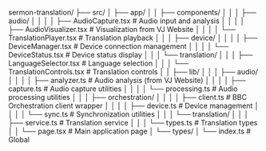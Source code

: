 sermon-translation/
├── src/
│   ├── app/
│   │   ├── components/
│   │   │   ├── audio/
│   │   │   │   ├── AudioCapture.tsx      # Audio input and analysis
│   │   │   │   ├── AudioVisualizer.tsx   # Visualization from VJ Website
│   │   │   │   └── TranslationPlayer.tsx # Translation playback
│   │   │   ├── device/
│   │   │   │   ├── DeviceManager.tsx     # Device connection management
│   │   │   │   └── DeviceStatus.tsx      # Device status display
│   │   │   └── translation/
│   │   │       ├── LanguageSelector.tsx  # Language selection
│   │   │       └── TranslationControls.tsx # Translation controls
│   │   ├── lib/
│   │   │   ├── audio/
│   │   │   │   ├── analyzer.ts          # Audio analysis (from VJ Website)
│   │   │   │   ├── capture.ts           # Audio capture utilities
│   │   │   │   └── processing.ts        # Audio processing utilities
│   │   │   ├── orchestration/
│   │   │   │   ├── client.ts            # BBC Orchestration client wrapper
│   │   │   │   ├── device.ts            # Device management
│   │   │   │   └── sync.ts              # Synchronization utilities
│   │   │   └── translation/
│   │   │       ├── service.ts           # Translation service
│   │   │       └── types.ts             # Translation types
│   │   └── page.tsx                     # Main application page
│   └── types/
│       └── index.ts                     # Global 